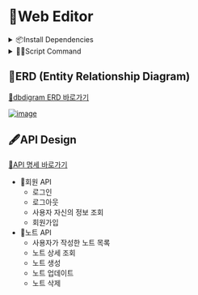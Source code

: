 # 📝Web Editor
<details>
<summary>📦Install Dependencies</summary>

```bash
npm install
```
</details>

<details>
<summary>🏃‍♂️Script Command</summary>

- 실행
    
    ```bash
    npm start
    ```
    
- 빌드 및 테스트
    
    ```bash
    npm run build && serve -s build
    ```
    (`bash: serve: command not found` 발생 시 `npm install -g serve` 후 다시 시도)
</details>

## 🎨ERD (Entity Relationship Diagram)
[🔗dbdigram ERD 바로가기](https://dbdiagram.io/d/Web-Editor-66013ad9ae072629cede68ad)

[![image](https://github.com/do0ori/web-editor-project-BE/assets/71831926/73b3d7b2-ba71-44b3-a40c-85d4365842ef)]()

## 🖋️API Design
[🔗API 명세 바로가기](https://do0ori.notion.site/95032abd4b984c4dac59a8f5d8a07a56?v=28dd90d7925a412083741a4466f3e4ba&pvs=4)

- 👤회원 API
    - 로그인
    - 로그아웃
    - 사용자 자신의 정보 조회
    - 회원가입
- 📒노트 API
    - 사용자가 작성한 노트 목록
    - 노트 상세 조회
    - 노트 생성
    - 노트 업데이트
    - 노트 삭제